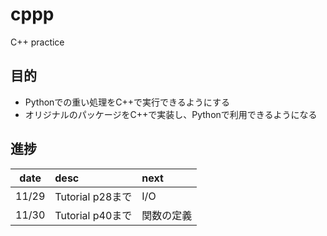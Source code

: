 # cppp
C++ practice

## 目的
+ Pythonでの重い処理をC++で実行できるようにする
+ オリジナルのパッケージをC++で実装し、Pythonで利用できるようになる

## 進捗
| date | desc | next |
|:----:|:-----|:-----|
| 11/29 | Tutorial p28まで | I/O |
| 11/30 | Tutorial p40まで | 関数の定義 |
